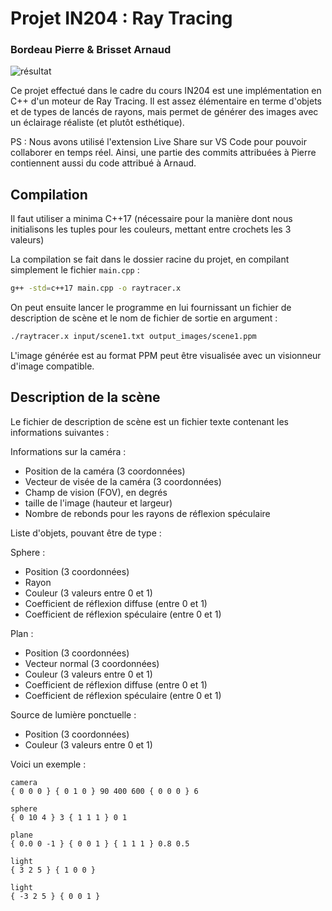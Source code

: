 # Projet IN204 : Ray Tracing

### Bordeau Pierre & Brisset Arnaud

![résultat](output_images/differentes_boules.png)

Ce projet effectué dans le cadre du cours IN204 est une implémentation en C++ d'un moteur de Ray Tracing. Il est assez élémentaire en terme d'objets et de types de lancés de rayons, mais permet de générer des images avec un éclairage réaliste (et plutôt esthétique).

PS : Nous avons utilisé l'extension Live Share sur VS Code pour pouvoir collaborer en temps réel. Ainsi, une partie des commits attribuées à Pierre contiennent aussi du code attribué à Arnaud.


## Compilation

Il faut utiliser a minima C++17 (nécessaire pour la manière dont nous initialisons les tuples pour les couleurs, mettant entre crochets les 3 valeurs)

La compilation se fait dans le dossier racine du projet, en compilant simplement le fichier `main.cpp` :

```bash
g++ -std=c++17 main.cpp -o raytracer.x
```

On peut ensuite lancer le programme en lui fournissant un fichier de description de scène et le nom de fichier de sortie en argument :

```bash
./raytracer.x input/scene1.txt output_images/scene1.ppm
```

L'image générée est au format PPM peut être visualisée avec un visionneur d'image compatible.

## Description de la scène

Le fichier de description de scène est un fichier texte contenant les informations suivantes :

Informations sur la caméra :
- Position de la caméra (3 coordonnées)
- Vecteur de visée de la caméra (3 coordonnées)
- Champ de vision (FOV), en degrés
- taille de l'image (hauteur et largeur)
- Nombre de rebonds pour les rayons de réflexion spéculaire

Liste d'objets, pouvant être de type :

Sphere :
- Position (3 coordonnées)
- Rayon
- Couleur (3 valeurs entre 0 et 1)
- Coefficient de réflexion diffuse (entre 0 et 1)
- Coefficient de réflexion spéculaire (entre 0 et 1)

Plan :
- Position (3 coordonnées)
- Vecteur normal (3 coordonnées)
- Couleur (3 valeurs entre 0 et 1)
- Coefficient de réflexion diffuse (entre 0 et 1)
- Coefficient de réflexion spéculaire (entre 0 et 1)

Source de lumière ponctuelle :
- Position (3 coordonnées)
- Couleur (3 valeurs entre 0 et 1)

Voici un exemple :

```
camera
{ 0 0 0 } { 0 1 0 } 90 400 600 { 0 0 0 } 6

sphere
{ 0 10 4 } 3 { 1 1 1 } 0 1

plane
{ 0.0 0 -1 } { 0 0 1 } { 1 1 1 } 0.8 0.5

light
{ 3 2 5 } { 1 0 0 }

light
{ -3 2 5 } { 0 0 1 }
```
